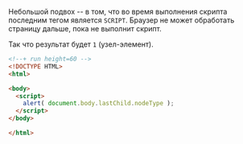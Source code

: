 Небольшой подвох -- в том, что во время выполнения скрипта последним тегом является `SCRIPT`. Браузер не может обработать страницу дальше, пока не выполнит скрипт.

Так что результат будет `1` (узел-элемент).

```html
<!--+ run height=60 -->
<!DOCTYPE HTML>
<html>

<body>
  <script>
    alert( document.body.lastChild.nodeType );
  </script>
</body>

</html>
```

